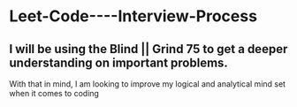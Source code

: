 # Leet-Code----Interview-Process

## I will be using the Blind || Grind 75 to get a deeper understanding on important problems. 
With that in mind, I am looking to improve my logical and analytical mind set when it comes to coding
